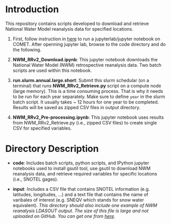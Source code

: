 # Introduction
This repository contains scripts developed to download and retrieve National Water Model reanalysis data for specified locations. 

1. First, follow instruction in [here](https://github.com/igarousi/XSEDE/tree/master/run_notebooks_on_comet) to run a jupyterlab/jupyter notebook on COMET. After openning jupyter lab, browse to the code directory and do the following.

2. **NWM_RRv2_Download.ipynb**: This jupyter notebook downloads the National Water Model (NWM) retrospective reanalysis data. Two batch scripts are used within this notebook.

3. **run.slurm.annual.large.short**: Submit this slurm schedular (on a terminal) that runs **NWM_RRv2_Retrieve.py** script on a compute node (large memory). This is a time consuming process. That is why it needs to be run for each year separately. Make sure to define `year` in the slurm batch script. It usually takes ~ 12 hours for one year to be completed. Results will be saved as zipped CSV files in output directory.  

4. **NWM_RRv2_Pre-processing.ipynb**: This jupyter notebook uses results from NWM_RRv2_Retrieve.py (i.e., zipped CSV files) to create single CSV for specified variables. 


# Directory Description

* **code**: Includes batch scripts, python scripts, and IPython jupyter notebooks used to install gsutil tool, use gsutil to download NWM reanalysis data, and retrieve required variables for specific locations (i.e., SNOTEL gages).

* **input**: Includes a CSV file that contains SNOTEL information (e.g. latitudes, longitudes, ...) and a text file that contains the name of varibales of interest (e.g. SNEQV which stands for snow water equivalent). *This directory should also include one example of NWM reanalysis LDASOUT output. The size of this file is large and not uploaded on GitHub. You can get one from [here](https://console.cloud.google.com/storage/browser/national-water-model-v2/full_physics/?pli=1).*


